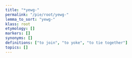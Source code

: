 ```yaml
---
title: "*yewg-"
permalink: "/pie/root/yewg-"
lemma_to_sort: "yewg-"
klass: root
etymology: []
markers: []
synonyms: []
definitions: ["to join", "to yoke", "to tie together"]
topics: []
---
```

